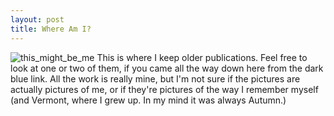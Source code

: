 ```yaml
---
layout: post
title: Where Am I?
---
```

![this_might_be_me]({{site.baseurl}}/images/image-2.png)
This is where I keep older publications. Feel free to look at one or two of them, if you came all the way down here from the dark blue link.
All the work is really mine, but I'm not sure if the pictures are actually pictures of me, or if they're pictures of the way I remember myself (and Vermont, where I grew up. In my mind it was always Autumn.) 

